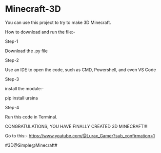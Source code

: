 # Minecraft-3D

You can use this project to try to make 3D Minecraft.

How to download and run the file:-

Step-1

Download the .py file

Step-2

Use an IDE to open the code, such as CMD, Powershell, and even VS Code

Step-3

install the module:-

pip install ursina

Step-4

Run this code in Terminal.

CONGRATULATIONS, YOU HAVE FINALLY CREATED 3D MINECRAFT!!!

Go to this:- https://www.youtube.com/@Lurax_Gamer?sub_confirmation=1

#3D@Simple@Minecraft#
